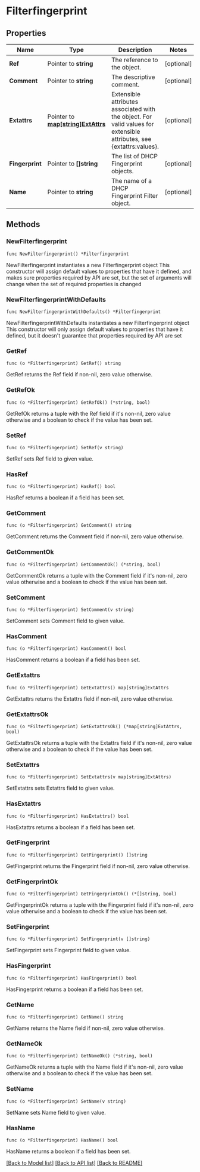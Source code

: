 # Filterfingerprint

## Properties

Name | Type | Description | Notes
------------ | ------------- | ------------- | -------------
**Ref** | Pointer to **string** | The reference to the object. | [optional] 
**Comment** | Pointer to **string** | The descriptive comment. | [optional] 
**Extattrs** | Pointer to [**map[string]ExtAttrs**](ExtAttrs.md) | Extensible attributes associated with the object. For valid values for extensible attributes, see {extattrs:values}. | [optional] 
**Fingerprint** | Pointer to **[]string** | The list of DHCP Fingerprint objects. | [optional] 
**Name** | Pointer to **string** | The name of a DHCP Fingerprint Filter object. | [optional] 

## Methods

### NewFilterfingerprint

`func NewFilterfingerprint() *Filterfingerprint`

NewFilterfingerprint instantiates a new Filterfingerprint object
This constructor will assign default values to properties that have it defined,
and makes sure properties required by API are set, but the set of arguments
will change when the set of required properties is changed

### NewFilterfingerprintWithDefaults

`func NewFilterfingerprintWithDefaults() *Filterfingerprint`

NewFilterfingerprintWithDefaults instantiates a new Filterfingerprint object
This constructor will only assign default values to properties that have it defined,
but it doesn't guarantee that properties required by API are set

### GetRef

`func (o *Filterfingerprint) GetRef() string`

GetRef returns the Ref field if non-nil, zero value otherwise.

### GetRefOk

`func (o *Filterfingerprint) GetRefOk() (*string, bool)`

GetRefOk returns a tuple with the Ref field if it's non-nil, zero value otherwise
and a boolean to check if the value has been set.

### SetRef

`func (o *Filterfingerprint) SetRef(v string)`

SetRef sets Ref field to given value.

### HasRef

`func (o *Filterfingerprint) HasRef() bool`

HasRef returns a boolean if a field has been set.

### GetComment

`func (o *Filterfingerprint) GetComment() string`

GetComment returns the Comment field if non-nil, zero value otherwise.

### GetCommentOk

`func (o *Filterfingerprint) GetCommentOk() (*string, bool)`

GetCommentOk returns a tuple with the Comment field if it's non-nil, zero value otherwise
and a boolean to check if the value has been set.

### SetComment

`func (o *Filterfingerprint) SetComment(v string)`

SetComment sets Comment field to given value.

### HasComment

`func (o *Filterfingerprint) HasComment() bool`

HasComment returns a boolean if a field has been set.

### GetExtattrs

`func (o *Filterfingerprint) GetExtattrs() map[string]ExtAttrs`

GetExtattrs returns the Extattrs field if non-nil, zero value otherwise.

### GetExtattrsOk

`func (o *Filterfingerprint) GetExtattrsOk() (*map[string]ExtAttrs, bool)`

GetExtattrsOk returns a tuple with the Extattrs field if it's non-nil, zero value otherwise
and a boolean to check if the value has been set.

### SetExtattrs

`func (o *Filterfingerprint) SetExtattrs(v map[string]ExtAttrs)`

SetExtattrs sets Extattrs field to given value.

### HasExtattrs

`func (o *Filterfingerprint) HasExtattrs() bool`

HasExtattrs returns a boolean if a field has been set.

### GetFingerprint

`func (o *Filterfingerprint) GetFingerprint() []string`

GetFingerprint returns the Fingerprint field if non-nil, zero value otherwise.

### GetFingerprintOk

`func (o *Filterfingerprint) GetFingerprintOk() (*[]string, bool)`

GetFingerprintOk returns a tuple with the Fingerprint field if it's non-nil, zero value otherwise
and a boolean to check if the value has been set.

### SetFingerprint

`func (o *Filterfingerprint) SetFingerprint(v []string)`

SetFingerprint sets Fingerprint field to given value.

### HasFingerprint

`func (o *Filterfingerprint) HasFingerprint() bool`

HasFingerprint returns a boolean if a field has been set.

### GetName

`func (o *Filterfingerprint) GetName() string`

GetName returns the Name field if non-nil, zero value otherwise.

### GetNameOk

`func (o *Filterfingerprint) GetNameOk() (*string, bool)`

GetNameOk returns a tuple with the Name field if it's non-nil, zero value otherwise
and a boolean to check if the value has been set.

### SetName

`func (o *Filterfingerprint) SetName(v string)`

SetName sets Name field to given value.

### HasName

`func (o *Filterfingerprint) HasName() bool`

HasName returns a boolean if a field has been set.


[[Back to Model list]](../README.md#documentation-for-models) [[Back to API list]](../README.md#documentation-for-api-endpoints) [[Back to README]](../README.md)


